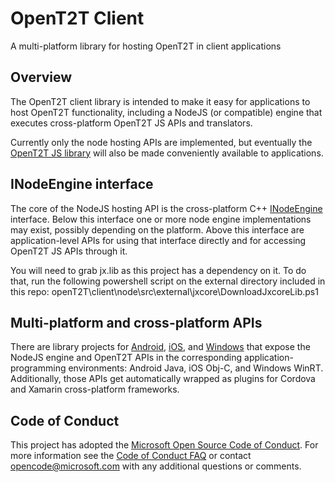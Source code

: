 # OpenT2T Client
A multi-platform library for hosting OpenT2T in client applications

## Overview
The OpenT2T client library is intended to make it easy for applications to host OpenT2T functionality, including a NodeJS (or compatible) engine that executes cross-platform OpenT2T JS APIs and translators.

Currently only the node hosting APIs are implemented, but eventually the
[OpenT2T JS library](https://github.com/opent2t/opent2t/) will also be made conveniently available to applications.

## INodeEngine interface
The core of the NodeJS hosting API is the cross-platform C++ [INodeEngine](./node/src/common/INodeEngine.h)
interface. Below this interface one or more node engine implementations may exist, possibly depending
on the platform. Above this interface are application-level APIs for using that interface directly and
for accessing OpenT2T JS APIs through it.

You will need to grab jx.lib as this project has a dependency on it. To do that, run the following powershell script on the external directory included in this repo: openT2T\client\node\src\external\jxcore\DownloadJxcoreLib.ps1

## Multi-platform and cross-platform APIs
There are library projects for [Android](./node/src/android), [iOS](./node/src/ios), and
[Windows](./node/src/windows) that expose the NodeJS engine and OpenT2T APIs in the corresponding
application-programming environments: Android Java, iOS Obj-C, and Windows WinRT. Additionally,
those APIs get automatically wrapped as plugins for Cordova and Xamarin cross-platform frameworks.


## Code of Conduct
This project has adopted the [Microsoft Open Source Code of Conduct](https://opensource.microsoft.com/codeofconduct/). For more information see the [Code of Conduct FAQ](https://opensource.microsoft.com/codeofconduct/faq/) or contact [opencode@microsoft.com](mailto:opencode@microsoft.com) with any additional questions or comments.
